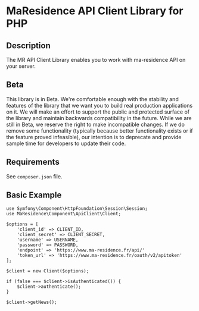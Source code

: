 # MaResidence API Client Library for PHP #

## Description ##
The MR API Client Library enables you to work with ma-residence API on your server.

## Beta ##
This library is in Beta. We're comfortable enough with the stability and features of the library that we want you to build real production applications on it. We will make an effort to support the public and protected surface of the library and maintain backwards compatibility in the future. While we are still in Beta, we reserve the right to make incompatible changes. If we do remove some functionality (typically because better functionality exists or if the feature proved infeasible), our intention is to deprecate and provide sample time for developers to update their code.

## Requirements ##
See `composer.json` file.

## Basic Example ##

    use Symfony\Component\HttpFoundation\Session\Session;
    use MaResidence\Component\ApiClient\Client;

    $options = [
        'client_id' => CLIENT_ID,
        'client_secret' => CLIENT_SECRET,
        'username' => USERNAME,
        'password' => PASSWORD,
        'endpoint' => 'https://www.ma-residence.fr/api/'
        'token_url' => 'https://www.ma-residence.fr/oauth/v2/apitoken'
    ];
    
    $client = new Client($options);

    if (false === $client->isAuthenticated()) {
        $client->authenticate();
    }

    $client->getNews();
